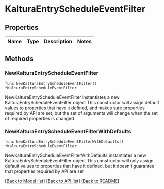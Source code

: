 # KalturaEntryScheduleEventFilter

## Properties

Name | Type | Description | Notes
------------ | ------------- | ------------- | -------------

## Methods

### NewKalturaEntryScheduleEventFilter

`func NewKalturaEntryScheduleEventFilter() *KalturaEntryScheduleEventFilter`

NewKalturaEntryScheduleEventFilter instantiates a new KalturaEntryScheduleEventFilter object
This constructor will assign default values to properties that have it defined,
and makes sure properties required by API are set, but the set of arguments
will change when the set of required properties is changed

### NewKalturaEntryScheduleEventFilterWithDefaults

`func NewKalturaEntryScheduleEventFilterWithDefaults() *KalturaEntryScheduleEventFilter`

NewKalturaEntryScheduleEventFilterWithDefaults instantiates a new KalturaEntryScheduleEventFilter object
This constructor will only assign default values to properties that have it defined,
but it doesn't guarantee that properties required by API are set


[[Back to Model list]](../README.md#documentation-for-models) [[Back to API list]](../README.md#documentation-for-api-endpoints) [[Back to README]](../README.md)


